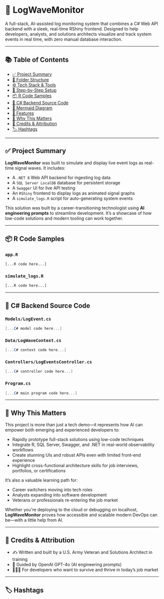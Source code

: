 # 📡 LogWaveMonitor

A full-stack, AI-assisted log monitoring system that combines a C# Web API backend with a sleek, real-time RShiny frontend. Designed to help developers, analysts, and solutions architects visualize and track system events in real time, with zero manual database interaction.

---

## 📚 Table of Contents

* [✅ Project Summary](#-project-summary)
* [🧱 Folder Structure](#-folder-structure)
* [⚙️ Tech Stack & Tools](#️-tech-stack--tools)
* [🧭 Step-by-Step Setup](#-step-by-step-setup)
* [📦 R Code Samples](#-r-code-samples)
* [🧾 C# Backend Source Code](#-c-backend-source-code)
* [🔁 Mermaid Diagram](#-mermaid-diagram)
* [🌟 Features](#-features)
* [🧠 Why This Matters](#-why-this-matters)
* [📎 Credits & Attribution](#-credits--attribution)
* [🏷️ Hashtags](#️-hashtags)

---

## ✅ Project Summary

**LogWaveMonitor** was built to simulate and display live event logs as real-time signal waves. It includes:

* A `.NET 8` Web API backend for ingesting log data
* A `SQL Server LocalDB` database for persistent storage
* A `Swagger` UI for live API testing
* An `RShiny` frontend to display logs as animated signal graphs
* A `simulate_logs.R` script for auto-generating system events

This solution was built by a career-transitioning technologist using **AI engineering prompts** to streamline development. It’s a showcase of how low-code solutions and modern tooling can work together.

---

## 📦 R Code Samples

### `app.R`

```r
[...R code here...]
```

### `simulate_logs.R`

```r
[...R code here...]
```

---

## 🧾 C# Backend Source Code

### `Models/LogEvent.cs`

```csharp
[...C# model code here...]
```

### `Data/LogWaveContext.cs`

```csharp
[...C# context code here...]
```

### `Controllers/LogEventsController.cs`

```csharp
[...C# controller code here...]
```

### `Program.cs`

```csharp
[...C# main program code here...]
```

---

## 🧠 Why This Matters

This project is more than just a tech demo—it represents how AI can empower both emerging and experienced developers to:

* Rapidly prototype full-stack solutions using low-code techniques
* Integrate R, SQL Server, Swagger, and .NET in real-world observability workflows
* Create stunning UIs and robust APIs even with limited front-end experience
* Highlight cross-functional architecture skills for job interviews, portfolios, or certifications

It’s also a valuable learning path for:

* Career switchers moving into tech roles
* Analysts expanding into software development
* Veterans or professionals re-entering the job market

Whether you're deploying to the cloud or debugging on localhost, **LogWaveMonitor** proves how accessible and scalable modern DevOps can be—with a little help from AI.

---

## 📎 Credits & Attribution

* ✍️ Written and built by a U.S. Army Veteran and Solutions Architect in training
* 🤖 Guided by OpenAI GPT-4o (AI engineering prompts)
* 👨🏾‍💻 For developers who want to survive and thrive in today’s job market

---

## 🏷️ Hashtags

